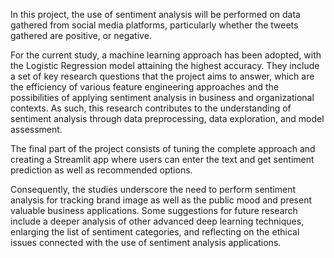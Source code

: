 In this project, the use of sentiment analysis will be performed on data gathered from social media platforms, particularly whether the tweets gathered are positive, or negative. 

For the current study, a machine learning approach has been adopted, with the Logistic Regression model attaining the highest accuracy. They include a set of key research questions that the project aims to answer, which are the efficiency of various feature engineering approaches and the possibilities of applying sentiment analysis in business and organizational contexts. As such, this research contributes to the understanding of sentiment analysis through data preprocessing, data exploration, and model assessment. 

The final part of the project consists of tuning the complete approach and creating a Streamlit app where users can enter the text and get sentiment prediction as well as recommended options. 

Consequently, the studies underscore the need to perform sentiment analysis for tracking brand image as well as the public mood and present valuable business applications. Some suggestions for future research include a deeper analysis of other advanced deep learning techniques, enlarging the list of sentiment categories, and reflecting on the ethical issues connected with the use of sentiment analysis applications.

